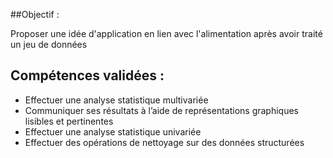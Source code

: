 ##Objectif :

Proposer une idée d'application en lien avec l'alimentation après avoir traité un jeu de données

## Compétences validées : 

* Effectuer une analyse statistique multivariée
* Communiquer ses résultats à l’aide de représentations graphiques lisibles et pertinentes
* Effectuer une analyse statistique univariée
* Effectuer des opérations de nettoyage sur des données structurées
